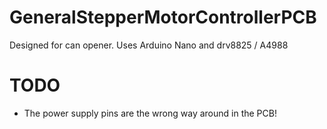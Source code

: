 # GeneralStepperMotorControllerPCB
Designed for can opener. Uses Arduino Nano and drv8825 / A4988

# TODO
- The power supply pins are the wrong way around in the PCB!
